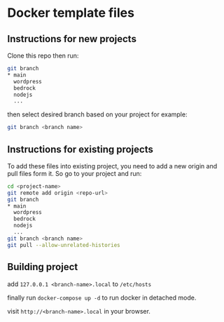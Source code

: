 # Docker template files

## Instructions for new projects

Clone this repo then run:

```bash
git branch
* main
  wordpress
  bedrock
  nodejs
  ...
```

then select desired branch based on your project for example:

```bash
git branch <branch name>
```

## Instructions for existing projects

To add these files into existing project, you need to add a new origin and pull files form it. So go to your project and run:

```bash
cd <project-name>
git remote add origin <repo-url>
git branch
* main
  wordpress
  bedrock
  nodejs
  ...
git branch <branch name>
git pull --allow-unrelated-histories
```

## Building project

add ```127.0.0.1 <branch-name>.local``` to ```/etc/hosts```

finally run ```docker-compose up -d``` to run docker in detached mode.

visit ```http://<branch-name>.local``` in your browser.
